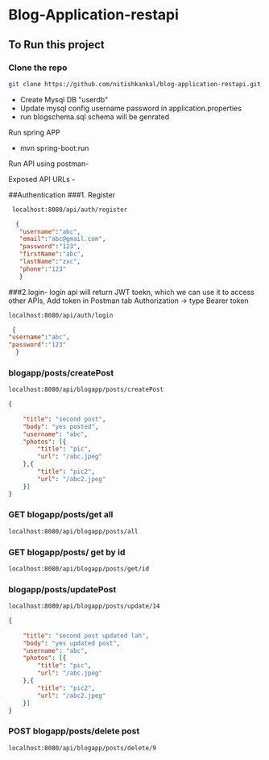 # Blog-Application-restapi

## To Run this project 

### Clone the repo
   ```sh
   git clone https://github.com/nitishkankal/blog-application-restapi.git
   ```
   
- Create Mysql DB  "userdb"
- Update mysql config username password in application.properties
- run blogschema.sql schema will be genrated

Run spring APP
- mvn spring-boot:run

Run API using postman-

Exposed API URLs - 

##Authentication
###1. Register
  ```sh
   localhost:8080/api/auth/register
   ```
   
 ```json
   {
    "username":"abc",
    "email":"abc@gmail.com",
    "password":"123",
    "firstName":"abc",
    "lastName":"zxc",
    "phone":"123"
    }
 ```


###2.login- login api will return JWT toekn, which we can use it to access other APIs, 
Add token in Postman tab Authorization -> type Bearer token
```sh
localhost:8080/api/auth/login
 ```
  ```json
   {
 "username":"abc",
"password":"123"
    }
 ```
 
### blogapp/posts/createPost
 ```sh
localhost:8080/api/blogapp/posts/createPost
 ```
```json
{
    
    "title": "second post",
    "body": "yes posted",
    "username": "abc",
    "photos": [{
        "title": "pic",
        "url": "/abc.jpeg"
    },{
        "title": "pic2",
        "url": "/abc2.jpeg"
    }]
}
```
 
 
 
 ### GET blogapp/posts/get all
 ```sh
localhost:8080/api/blogapp/posts/all
 ```
 


 ###  GET blogapp/posts/ get by id
 ```sh
localhost:8080/api/blogapp/posts/get/id
 ```


 ###  blogapp/posts/updatePost
 ```sh
localhost:8080/api/blogapp/posts/update/14
 ```
```json
{
    
    "title": "second post updated lah",
    "body": "yes updated post",
    "username": "abc",
    "photos": [{
        "title": "pic",
        "url": "/abc.jpeg"
    },{
        "title": "pic2",
        "url": "/abc2.jpeg"
    }]
}
```

 ### POST blogapp/posts/delete post
 ```sh
localhost:8080/api/blogapp/posts/delete/9
 ```
